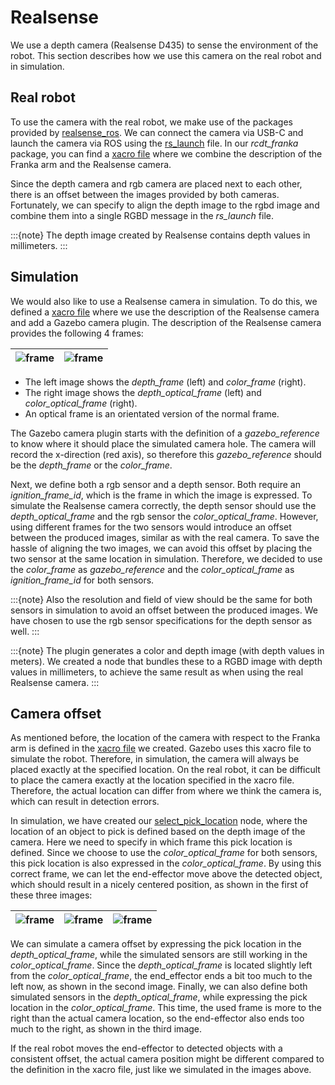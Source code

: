 # Realsense

We use a depth camera (Realsense D435) to sense the environment of the robot. This section describes how we use this camera on the real robot and in simulation.

## Real robot

To use the camera with the real robot, we make use of the packages provided by [realsense_ros](https://github.com/IntelRealSense/realsense-ros). We can connect the camera via USB-C and launch the camera via ROS using the [rs_launch](https://github.com/IntelRealSense/realsense-ros/blob/ros2-master/realsense2_camera/launch/rs_launch.py) file. In our *rcdt_franka* package, you can find a  [xacro file](https://github.com/alliander-opensource/rcdt_robotics/blob/main/ros2_ws/src/rcdt_franka/urdf/franka.urdf.xacro) where we combine the description of the Franka arm and the Realsense camera.

Since the depth camera and rgb camera are placed next to each other, there is an offset between the images provided by both cameras. Fortunately, we can specify to align the depth image to the rgbd image and combine them into a single RGBD message in the *rs_launch* file.

:::{note}
The depth image created by Realsense contains depth values in millimeters.
:::

## Simulation

We would also like to use a Realsense camera in simulation. To do this, we defined a [xacro file](https://github.com/alliander-opensource/rcdt_robotics/blob/main/ros2_ws/src/rcdt_sensors/urdf/rcdt_realsense_d435.urdf.xacro) where we use the description of the Realsense camera and add a Gazebo camera plugin. The description of the Realsense camera provides the following 4 frames:

|![frame](../img/realsense/frame.png)|![frame](../img/realsense/optical_frame.png)|
|-|-|

- The left image shows the *depth_frame* (left) and *color_frame* (right).
- The right image shows the *depth_optical_frame* (left) and *color_optical_frame* (right).
- An optical frame is an orientated version of the normal frame.

The Gazebo camera plugin starts with the definition of a *gazebo_reference* to know where it should place the simulated camera hole. The camera will record the x-direction (red axis), so therefore this *gazebo_reference* should be the *depth_frame* or the *color_frame*.

Next, we define both a rgb sensor and a depth sensor. Both require an *ignition_frame_id*, which is the frame in which the image is expressed. To simulate the Realsense camera correctly, the depth sensor should use the *depth_optical_frame* and the rgb sensor the *color_optical_frame*. However, using different frames for the two sensors would introduce an offset between the produced images, similar as with the real camera. To save the hassle of aligning the two images, we can avoid this offset by placing the two sensor at the same location in simulation. Therefore, we decided to use the *color_frame* as *gazebo_reference* and the *color_optical_frame* as  *ignition_frame_id* for both sensors.

:::{note}
Also the resolution and field of view should be the same for both sensors in simulation to avoid an offset between the produced images. We have chosen to use the rgb sensor specifications for the depth sensor as well.
:::

:::{note}
The plugin generates a color and depth image (with depth values in meters). We created a node that bundles these to a RGBD image with depth values in millimeters, to achieve the same result as when using the real Realsense camera.
:::

## Camera offset

As mentioned before, the location of the camera with respect to the Franka arm is defined in the [xacro file](https://github.com/alliander-opensource/rcdt_robotics/blob/main/ros2_ws/src/rcdt_sensors/urdf/rcdt_realsense_d435.urdf.xacro) we created. Gazebo uses this xacro file to simulate the robot. Therefore, in simulation, the camera will always be placed exactly at the specified location. On the real robot, it can be difficult to place the camera exactly at the location specified in the xacro file. Therefore, the actual location can differ from where we think the camera is, which can result in detection errors.

In simulation, we have created our [select_pick_location](https://github.com/alliander-opensource/rcdt_robotics/blob/main/ros2_ws/src/rcdt_detection/src_py/select_pick_location.py) node, where the location of an object to pick is defined based on the depth image of the camera. Here we need to specify in which frame this pick location is defined. Since we choose to use the *color_optical_frame* for both sensors, this pick location is also expressed in the *color_optical_frame*. By using this correct frame, we can let the end-effector move above the detected object, which should result in a nicely centered position, as shown in the first of these three images:

|![frame](../img/realsense/correct.png)|![frame](../img/realsense/use_depth_while_color.png)|![frame](../img/realsense/use_color_while_depth.png)|
|-|-|-|

We can simulate a camera offset by expressing the pick location in the *depth_optical_frame*, while the simulated sensors are still working in the *color_optical_frame*. Since the *depth_optical_frame* is located slightly left from the *color_optical_frame*, the end_effector ends a bit too much to the left now, as shown in the second image. Finally, we can also define both simulated sensors in the *depth_optical_frame*, while expressing the pick location in the *color_optical_frame*. This time, the used frame is more to the right than the actual camera location, so the end-effector also ends too much to the right, as shown in the third image.

If the real robot moves the end-effector to detected objects with a consistent offset, the actual camera position might be different compared to the definition in the xacro file, just like we simulated in the images above.
